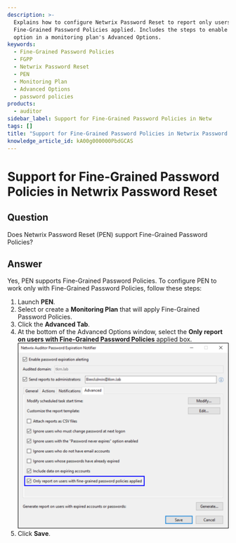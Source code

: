 ```yaml
---
description: >-
  Explains how to configure Netwrix Password Reset to report only users who have
  Fine-Grained Password Policies applied. Includes the steps to enable the
  option in a monitoring plan's Advanced Options.
keywords:
  - Fine-Grained Password Policies
  - FGPP
  - Netwrix Password Reset
  - PEN
  - Monitoring Plan
  - Advanced Options
  - password policies
products:
  - auditor
sidebar_label: Support for Fine-Grained Password Policies in Netw
tags: []
title: "Support for Fine-Grained Password Policies in Netwrix Password Reset"
knowledge_article_id: kA00g000000PbdGCAS
---
```


# Support for Fine-Grained Password Policies in Netwrix Password Reset

## Question

Does Netwrix Password Reset (PEN) support Fine-Grained Password Policies?

## Answer

Yes, PEN supports Fine-Grained Password Policies. To configure PEN to work only with Fine-Grained Password Policies, follow these steps:

1. Launch **PEN**.
2. Select or create a **Monitoring Plan** that will apply Fine-Grained Password Policies.
3. Click the **Advanced Tab**.
4. At the bottom of the Advanced Options window, select the **Only report on users with Fine-Grained Password Policies** applied box.  
   ![Fine-grained password policies applied](images/ka0Qk0000006sTx_0EMQk000008Iaq1.png)
5. Click **Save**.
